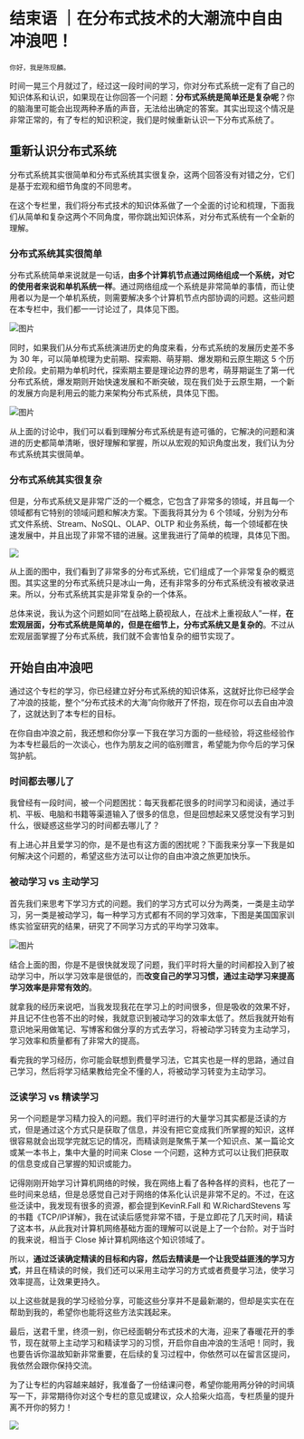 # 结束语 ｜在分布式技术的大潮流中自由冲浪吧！

    你好，我是陈现麟。

时间一晃三个月就过了，经过这一段时间的学习，你对分布式系统一定有了自己的知识体系和认识，如果现在让你回答一个问题：**分布式系统是简单还是复杂呢**？你的脑海里可能会出现两种矛盾的声音，无法给出确定的答案。其实出现这个情况是非常正常的，有了专栏的知识积淀，我们是时候重新认识一下分布式系统了。

## 重新认识分布式系统

分布式系统其实很简单和分布式系统其实很复杂，这两个回答没有对错之分，它们是基于宏观和细节角度的不同思考。

在这个专栏里，我们将分布式技术的知识体系做了一个全面的讨论和梳理，下面我们从简单和复杂这两个不同角度，带你跳出知识体系，对分布式系统有一个全新的理解。

### 分布式系统其实很简单

分布式系统简单来说就是一句话，**由多个计算机节点通过网络组成一个系统，对它的使用者来说和单机系统一样**。通过网络组成一个系统是非常简单的事情，而让使用者以为是一个单机系统，则需要解决多个计算机节点内部协调的问题。这些问题在本专栏中，我们都一一讨论过了，具体见下图。

![图片](https://static001.geekbang.org/resource/image/87/1b/870261da16f39a7fc6ca52c8889f4d1b.jpg?wh=1920x1441)

同时，如果我们从分布式系统演进历史的角度来看，分布式系统的发展历史差不多为 30 年，可以简单梳理为史前期、探索期、萌芽期、爆发期和云原生期这 5 个历史阶段。史前期为单机时代，探索期主要是理论边界的思考，萌芽期诞生了第一代分布式系统，爆发期则开始快速发展和不断突破，现在我们处于云原生期，一个新的发展方向是利用云的能力来架构分布式系统，具体见下图。

![图片](https://static001.geekbang.org/resource/image/02/a5/021cd0fae573e9b22c62749c41c3f2a5.jpg?wh=1920x1050)

从上面的讨论中，我们可以看到理解分布式系统是有迹可循的，它解决的问题和演进的历史都简单清晰，很好理解和掌握，所以从宏观的知识角度出发，我们认为分布式系统其实很简单。

### 分布式系统其实很复杂

但是，分布式系统又是非常广泛的一个概念，它包含了非常多的领域，并且每一个领域都有它特别的领域问题和解决方案。下面我将其分为 6 个领域，分别为分布式文件系统、Stream、NoSQL、OLAP、OLTP 和业务系统，每一个领域都在快速发展中，并且出现了非常不错的进展。这里我进行了简单的梳理，具体见下图。

![](https://static001.geekbang.org/resource/image/aa/44/aab80a0db574d663f1b8641e0bbff644.jpg?wh=2284x3249)

从上面的图中，我们看到了非常多的分布式系统，它们组成了一个非常复杂的概览图。其实这里的分布式系统只是冰山一角，还有非常多的分布式系统没有被收录进来。所以，分布式系统其实是非常复杂的一个体系。

总体来说，我认为这个问题如同“在战略上藐视敌人，在战术上重视敌人”一样，**在宏观层面，分布式系统是简单的，但是在细节上，分布式系统又是复杂的**。不过从宏观层面掌握了分布式系统，我们就不会害怕复杂的细节实现了。

## 开始自由冲浪吧

通过这个专栏的学习，你已经建立好分布式系统的知识体系，这就好比你已经学会了冲浪的技能，整个“分布式技术的大海”向你敞开了怀抱，现在你可以去自由冲浪了，这就达到了本专栏的目标。

在你自由冲浪之前，我还想和你分享一下我在学习方面的一些经验，将这些经验作为本专栏最后的一次谈心，也作为朋友之间的临别赠言，希望能为你今后的学习保驾护航。

### 时间都去哪儿了

我曾经有一段时间，被一个问题困扰：每天我都花很多的时间学习和阅读，通过手机、平板、电脑和书籍等渠道输入了很多的信息，但是回想起来又感觉没有学习到什么，很疑惑这些学习的时间都去哪儿了？

有上进心并且爱学习的你，是不是也有这方面的困扰呢？下面我来分享一下我是如何解决这个问题的，希望这些方法可以让你的自由冲浪之旅更加快乐。

### 被动学习 vs 主动学习

首先我们来思考下学习方式的问题。我们的学习方式可以分为两类，一类是主动学习，另一类是被动学习，每一种学习方式都有不同的学习效率，下图是美国国家训练实验室研究的结果，研究了不同学习方式的平均学习效率。

![图片](https://static001.geekbang.org/resource/image/03/b5/031d4b72229cb1623104864e03214db5.jpg?wh=1920x1117)

结合上面的图，你是不是很快就发现了问题，我们平时将大量的时间都投入到了被动学习中，所以学习效率是很低的，而**改变自己的学习习惯，通过主动学习来提高学习效率是非常有效的**。

就拿我的经历来说吧，当我发现我花在学习上的时间很多，但是吸收的效果不好，并且记不住也答不出的时候，我就意识到被动学习的效率太低了。然后我就开始有意识地采用做笔记、写博客和做分享的方式去学习，将被动学习转变为主动学习，学习效率和质量都有了非常大的提高。

看完我的学习经历，你可能会联想到费曼学习法，它其实也是一样的思路，通过自己学习，然后将学习结果教给完全不懂的人，将被动学习转变为主动学习。

### 泛读学习 vs 精读学习

另一个问题是学习精力投入的问题。我们平时进行的大量学习其实都是泛读的方式，但是通过这个方式只是获取了信息，并没有把它变成我们所掌握的知识，这样很容易就会出现学完就忘记的情况，而精读则是聚焦于某一个知识点、某一篇论文或某一本书上，集中大量的时间来 Close 一个问题，这种方式可以让我们把获取的信息变成自己掌握的知识或能力。

记得刚刚开始学习计算机网络的时候，我在网络上看了各种各样的资料，也花了一些时间来总结，但是总感觉自己对于网络的体系化认识是非常不足的。不过，在这些泛读中，我发现有很多的资源，都会提到KevinR.Fall 和 W.RichardStevens 写的书籍《TCP/IP详解》，我在试读后感觉非常不错，于是立即花了几天时间，精读了这本书，从此我对计算机网络基础方面的理解可以说是上了一个台阶。对于当时的我来说，相当于 Close 掉计算机网络这个知识领域了。

所以，**通过泛读确定精读的目标和内容，然后****去****精读是一个让我受益匪浅的学习方式**，并且在精读的时候，我们还可以采用主动学习的方式或者费曼学习法，使学习效率提高，让效果更持久。

以上这些就是我的学习经验分享，可能这些分享并不是最新潮的，但却是实实在在帮助到我的，希望你也能将这些方法实践起来。

最后，送君千里，终须一别，你已经面朝分布式技术的大海，迎来了春暖花开的季节，现在就带上主动学习和精读学习的习惯，开启你自由冲浪的生活吧！同时，我也要告诉你温故知新非常重要，在后续的复习过程中，你依然可以在留言区提问，我依然会跟你保持交流。

为了让专栏的内容越来越好，我准备了一份结课问卷，希望你能用两分钟的时间填写一下，非常期待你对这个专栏的意见或建议，众人拾柴火焰高，专栏质量的提升离不开你的努力！

[![](https://static001.geekbang.org/resource/image/b1/69/b1dbc6b33cb4bd94965c9e8ceb3bba69.jpg?wh=1142x801)](https://jinshuju.net/f/E5RjB4)
    